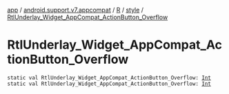 [app](../../../index.md) / [android.support.v7.appcompat](../../index.md) / [R](../index.md) / [style](index.md) / [RtlUnderlay_Widget_AppCompat_ActionButton_Overflow](./-rtl-underlay_-widget_-app-compat_-action-button_-overflow.md)

# RtlUnderlay_Widget_AppCompat_ActionButton_Overflow

`static val RtlUnderlay_Widget_AppCompat_ActionButton_Overflow: `[`Int`](https://kotlinlang.org/api/latest/jvm/stdlib/kotlin/-int/index.html)
`static val RtlUnderlay_Widget_AppCompat_ActionButton_Overflow: `[`Int`](https://kotlinlang.org/api/latest/jvm/stdlib/kotlin/-int/index.html)